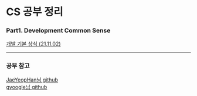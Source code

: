 # CS 공부 정리

### Part1. Development Common Sense 
[개발 기본 상식 (21.11.02)](https://github.com/asci-00/TIL/blob/main/CS/DevelopmentCommonSense.md)

---
### 공부 참고
[JaeYeopHan님 github](https://github.com/JaeYeopHan/Interview_Question_for_Beginner)<br/>
[gyoogle님 github](https://github.com/gyoogle/tech-interview-for-developer)
